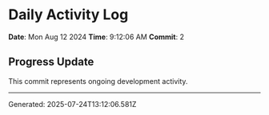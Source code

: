 # Daily Activity Log

**Date**: Mon Aug 12 2024
**Time**: 9:12:06 AM
**Commit**: 2

## Progress Update

This commit represents ongoing development activity.

---
Generated: 2025-07-24T13:12:06.581Z
